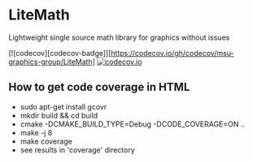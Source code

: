 # LiteMath
Lightweight single source math library for graphics without issues

[![codecov][codecov-badge]][https://codecov.io/gh/codecov/msu-graphics-group/LiteMath]
[![codecov.io](https://codecov.io/gh/codecov/msu-graphics-group/LiteMath?branch=master)](https://codecov.io/gh/codecov/msu-graphics-group/LiteMath?branch=master)

## How to get code coverage in HTML

* sudo apt-get install gcovr
* mkdir build && cd build 
* cmake -DCMAKE_BUILD_TYPE=Debug -DCODE_COVERAGE=ON ..
* make -j 8
* make coverage
* see results in 'coverage' directory

